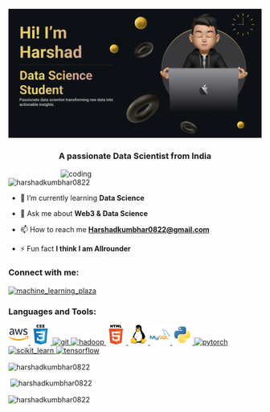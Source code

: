 ![logo](https://github.com/HarshadKumbhar0822/HarshadKumbhar0822/blob/main/Frame.png)

<h3 align="center">A passionate Data Scientist from India</h3>

<img align="right" alt="coding" width="400" src="https://i0.wp.com/kotapoint.in/wp-content/uploads/2023/09/ds-3.gif">

<p align="left"> <img src="https://komarev.com/ghpvc/?username=harshadkumbhar0822&label=Profile%20views&color=0e75b6&style=flat" alt="harshadkumbhar0822" /> </p>

- 🌱 I’m currently learning **Data Science**

- 💬 Ask me about **Web3 & Data Science**

- 📫 How to reach me **Harshadkumbhar0822@gmail.com**

- ⚡ Fun fact **I think I am Allrounder**

<h3 align="left">Connect with me:</h3>
<p align="left">
<a href="https://instagram.com/machine_learning_plaza" target="blank"><img align="center" src="https://raw.githubusercontent.com/rahuldkjain/github-profile-readme-generator/master/src/images/icons/Social/instagram.svg" alt="machine_learning_plaza" height="30" width="40" /></a>
</p>

<h3 align="left">Languages and Tools:</h3>
<p align="left"> <a href="https://aws.amazon.com" target="_blank" rel="noreferrer"> <img src="https://raw.githubusercontent.com/devicons/devicon/master/icons/amazonwebservices/amazonwebservices-original-wordmark.svg" alt="aws" width="40" height="40"/> </a> <a href="https://www.w3schools.com/css/" target="_blank" rel="noreferrer"> <img src="https://raw.githubusercontent.com/devicons/devicon/master/icons/css3/css3-original-wordmark.svg" alt="css3" width="40" height="40"/> </a> <a href="https://git-scm.com/" target="_blank" rel="noreferrer"> <img src="https://www.vectorlogo.zone/logos/git-scm/git-scm-icon.svg" alt="git" width="40" height="40"/> </a> <a href="https://hadoop.apache.org/" target="_blank" rel="noreferrer"> <img src="https://www.vectorlogo.zone/logos/apache_hadoop/apache_hadoop-icon.svg" alt="hadoop" width="40" height="40"/> </a> <a href="https://www.w3.org/html/" target="_blank" rel="noreferrer"> <img src="https://raw.githubusercontent.com/devicons/devicon/master/icons/html5/html5-original-wordmark.svg" alt="html5" width="40" height="40"/> </a> <a href="https://www.linux.org/" target="_blank" rel="noreferrer"> <img src="https://raw.githubusercontent.com/devicons/devicon/master/icons/linux/linux-original.svg" alt="linux" width="40" height="40"/> </a> <a href="https://www.mysql.com/" target="_blank" rel="noreferrer"> <img src="https://raw.githubusercontent.com/devicons/devicon/master/icons/mysql/mysql-original-wordmark.svg" alt="mysql" width="40" height="40"/> </a> <a href="https://www.python.org" target="_blank" rel="noreferrer"> <img src="https://raw.githubusercontent.com/devicons/devicon/master/icons/python/python-original.svg" alt="python" width="40" height="40"/> </a> <a href="https://pytorch.org/" target="_blank" rel="noreferrer"> <img src="https://www.vectorlogo.zone/logos/pytorch/pytorch-icon.svg" alt="pytorch" width="40" height="40"/> </a> <a href="https://scikit-learn.org/" target="_blank" rel="noreferrer"> <img src="https://upload.wikimedia.org/wikipedia/commons/0/05/Scikit_learn_logo_small.svg" alt="scikit_learn" width="40" height="40"/> </a> <a href="https://www.tensorflow.org" target="_blank" rel="noreferrer"> <img src="https://www.vectorlogo.zone/logos/tensorflow/tensorflow-icon.svg" alt="tensorflow" width="40" height="40"/> </a> </p>

<p><img align="center" src="https://github-readme-stats.vercel.app/api/top-langs?username=harshadkumbhar0822&show_icons=true&locale=en&layout=compact" alt="harshadkumbhar0822" /></p>

<p>&nbsp;<img align="center" src="https://github-readme-stats.vercel.app/api?username=harshadkumbhar0822&show_icons=true&locale=en" alt="harshadkumbhar0822" /></p>

<p><img align="center" src="https://github-readme-streak-stats.herokuapp.com/?user=harshadkumbhar0822&" alt="harshadkumbhar0822" /></p>
